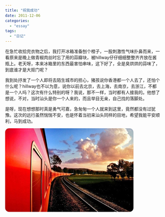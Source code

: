 ```yaml
---
title: "祝我成功"
date: 2011-12-06
categories: 
  - "essay"
tags: 
  - "日记"
---
```


在急忙收拾完衣物之后，我打开冰箱准备刨个橙子，一股刺激性气味扑鼻而来，一看原来是晚上做青椒肉丝时忘了用的蒜瓣块，被hillway仔仔细细整整齐齐放在酱瓶上。老天呀，本来冰箱里的东西最害怕串味，这下好了，全是臭烘烘的蒜味了，到底谁才是大抠门呢？

我到处抒发了一个人即将去陌生城市的担心，猪孩说你香港都一个人去了，还怕个什么呢？hillway也不以为意，说你以前去北京，去上海，去南京，去浙江，不都是一个人吗？这次有什么特别的呀？我说，那不一样，当时都有人接我的。他想了想说，不对，当时汕头是你一个人来的，而且举目无亲，自己找的落脚处。

是呀，现在想想那时真是勇气可嘉，急匆匆一个人就来到这里，竟然都没有过犹豫。这次的远行虽然惴惴不安，也是怀着当初来汕头同样的目地，希望我能平安顺利，马到成功。

![641167cfjw1dnbgod9jl1j](images/6496309137_74158479ef_z.jpg)
